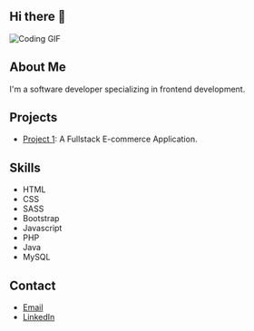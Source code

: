 ## Hi there 👋

![Coding GIF](https://media.giphy.com/media/13HgwGsXF0aiGY/giphy.gif)

## About Me
I'm a software developer specializing in frontend development.

## Projects
- [Project 1](https://glamours.avinduvidusanka.dev/): A Fullstack E-commerce Application.

## Skills
- HTML
- CSS
- SASS
- Bootstrap
- Javascript
- PHP
- Java
- MySQL

## Contact
- [Email](mailto:avindu2019@gmail.com)
- [LinkedIn](www.linkedin.com/in/avindu-vidusanka-b5989522a)
